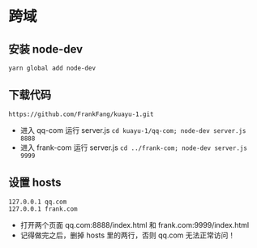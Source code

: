 # 跨域
## 安装 node-dev
`yarn global add node-dev`
## 下载代码
`https://github.com/FrankFang/kuayu-1.git`
* 进入 qq-com 运行 server.js
`cd kuayu-1/qq-com; node-dev server.js 8888`
* 进入 frank-com 运行 server.js
`cd ../frank-com; node-dev server.js 9999`
## 设置 hosts
```
127.0.0.1 qq.com
127.0.0.1 frank.com
```
* 打开两个页面 qq.com:8888/index.html 和 frank.com:9999/index.html
* 记得做完之后，删掉 hosts 里的两行，否则 qq.com 无法正常访问！
